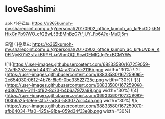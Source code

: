 # loveSashimi

apk 다운로드: https://o365kumoh-my.sharepoint.com/:u:/g/personal/20170902_office_kumoh_ac_kr/EcGDjk6NHixCnPb97WO_cfQBwL5BtEMhBzG7tFjUY_Fp6A?e=MuDj5m

모델 다운로드: https://o365kumoh-my.sharepoint.com/:u:/g/personal/20170902_office_kumoh_ac_kr/EUVbiR_K0FlNjyK01d2sTakBRYFL4nVhmOQL9cwOEMIQJg?e=BCMYWs


![1](https://user-images.githubusercontent.com/68833580/167259059-27a95253-5d5d-4432-a2d4-a32a2de2116b.png width="30%)
![2](https://user-images.githubusercontent.com/68833580/167259065-2c654030-0612-4b76-8fe9-0bc33522725e.png width="30%)
![3](https://user-images.githubusercontent.com/68833580/167259068-ed367bea-5111-4f92-8c83-b4b6a7972a98.png width="30%)
![4](https://user-images.githubusercontent.com/68833580/167259069-f83b6a25-b9ee-4fc7-ac8d-583077cdc4da.png width="30%)
![5](https://user-images.githubusercontent.com/68833580/167259070-afb64034-7fa0-425a-91ba-059d34f33e8b.png width="30%)
